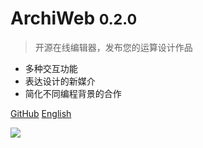 <!-- _coverpage.md -->

<!-- ![logo](_media/icon.svg) -->

# ArchiWeb <small>0.2.0</small>

> 开源在线编辑器，发布您的运算设计作品

- 多种交互功能
- 表达设计的新媒介
- 简化不同编程背景的合作

[GitHub](https://github.com/Inst-AAA/archiweb/)
[English](/)

![](https://source.unsplash.com/1600x900/?building)